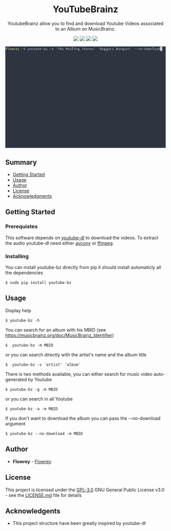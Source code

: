 <h1 align="center">
  YouTubeBrainz
</h1>

<p align="center">
  YoutubeBrainz allow you to find and download Youtube Videos associated to an Album on MusicBrainz.
</p>

<p align="center">
<img src="https://img.shields.io/badge/docs-passing-success"></a>
<img src="https://img.shields.io/badge/python-3-blue"></a>
<img src="https://img.shields.io/badge/pypi-0.1.0-blue"></a>
<img src="https://img.shields.io/badge/license-GPL-3.0-blue.svg"></a>
</p>

<p align="center"><img src="/img/demo.gif?raw=true"/></p>

## Summary

  - [Getting Started](#getting-started)
  - [Usage](#usage)
  - [Author](#author)
  - [License](#license)
  - [Acknowledgments](#Acknowledgments)
  
## Getting Started

### Prerequistes

This software depends on [youtube-dl](https://youtube-dl.org/) to download the videos.
To extract the audio youtube-dl need either [avconv](https://libav.org/) or [ffmpeg](https://www.ffmpeg.org/).

### Installing

You can install youtube-bz directly from pip it should install automaticly all the dependencies
```
$ sudo pip install youtube-bz
```

## Usage
Display help
```
$ youtube-bz -h
```

You can search for an album with his MBID (see https://musicbrainz.org/doc/MusicBrainz_Identifier)
```
$  youtube-bz -m MBID
```
or you can search directly with the artist's name and the album title
```
$  youtube-bz -s 'artist' 'album'
```

There is two methods available, you can either search for music video auto-generated by Youtube
```
$ youtube-bz -g -m MBID
```
or you can search in all Youtube
```
$ youtube-bz -a -m MBID
```

If you don't want to download the album you can pass the --no-download argument
```
$ youtube-bz --no-download -m MBID
```

## Author
  
  - **Flowrey** - [Flowrey](https://github.com/Flowrey)
  
## License

This project is licensed under the [GPL-3.0](LICENSE.md)
GNU General Public License v3.0 - see the [LICENSE.md](LICENSE.md) file for
details

## Acknowledgents

  - This project structure have been greatly inspired by youtube-dl
